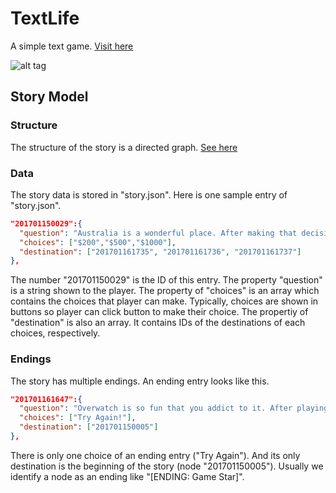 # TextLife
A simple text game.
<a href="http://functionadvanced.github.io/TextLife/">Visit here</a>

![alt tag](https://functionadvanced.github.io/TextLife/demo.gif)
## Story Model
### Structure
The structure of the story is a directed graph.
<a href="http://functionadvanced.github.io/TextLife/diagram.html">See here</a>
### Data
The story data is stored in "story.json". Here is one sample entry of "story.json".
```json
"201701150029":{
  "question": "Australia is a wonderful place. After making that decision,you buy a flight ticket with [  ]",
  "choices": ["$200","$500","$1000"],
  "destination": ["201701161735", "201701161736", "201701161737"]
},
```
The number "201701150029" is the ID of this entry. The property "question" is a string shown to the player. The property of "choices" is an array which contains the choices that player can make. Typically, choices are shown in buttons so player can click button to make their choice. The propertiy of "destination" is also an array. It contains IDs of the destinations of each choices, respectively.
### Endings
The story has multiple endings. An ending entry looks like this.
```json
"201701161647":{
  "question": "Overwatch is so fun that you addict to it. After playing for 48 hours without sleeping, you die. [ENDING: Game Star]",
  "choices": ["Try Again!"],
  "destination": ["201701150005"]
},
```
There is only one choice of an ending entry ("Try Again"). And its only destination is the beginning of the story (node "201701150005"). Usually we identify a node as an ending like "[ENDING: Game Star]".
